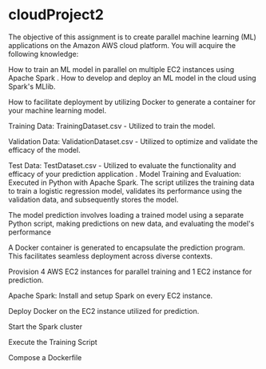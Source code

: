 # cloudProject2
The objective of this assignment is to create parallel machine learning (ML) applications on the Amazon AWS cloud platform. You will acquire the following knowledge:

How to train an ML model in parallel on multiple EC2 instances using Apache Spark
.
How to develop and deploy an ML model in the cloud using Spark's MLlib.

How to facilitate deployment by utilizing Docker to generate a container for your machine learning model.

Training Data: TrainingDataset.csv - Utilized to train the model.

Validation Data: ValidationDataset.csv - Utilized to optimize and validate the efficacy of the model.

Test Data: TestDataset.csv - Utilized to evaluate the functionality and efficacy of your prediction application
.
Model Training and Evaluation: Executed in Python with Apache Spark. The script utilizes the training data to train a logistic regression model, validates its performance using the validation data, and subsequently stores the model.

The model prediction involves loading a trained model using a separate Python script, making predictions on new data, and evaluating the model's performance 

A Docker container is generated to encapsulate the prediction program. This facilitates seamless deployment across diverse contexts.

Provision 4 AWS EC2 instances for parallel training and 1 EC2 instance for prediction.

Apache Spark: Install and setup Spark on every EC2 instance.

Deploy Docker on the EC2 instance utilized for prediction.

Start the Spark cluster

Execute the Training Script

Compose a Dockerfile
